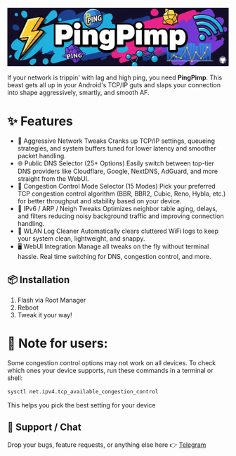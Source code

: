 ![banner](https://raw.githubusercontent.com/fuckyoustan/PingPimp/refs/heads/main/Banner.jpg)

If your network is trippin' with lag and high ping, you need **PingPimp**. This beast gets all up in your Android's TCP/IP guts and slaps your connection into shape aggressively, smartly, and smooth AF.

# ✨ Features

- 🔧 Aggressive Network Tweaks
Cranks up TCP/IP settings, queueing strategies, and system buffers tuned for lower latency and smoother packet handling.
- 🌐 Public DNS Selector (25+ Options)
Easily switch between top-tier DNS providers like Cloudflare, Google, NextDNS, AdGuard, and more straight from the WebUI.
- 📡 Congestion Control Mode Selector (15 Modes)
Pick your preferred TCP congestion control algorithm (BBR, BBR2, Cubic, Reno, Hybla, etc.) for better throughput and stability based on your device.
- 🚀 IPv6 / ARP / Neigh Tweaks
Optimizes neighbor table aging, delays, and filters reducing noisy background traffic and improving connection handling.
- 🧼 WLAN Log Cleaner
Automatically clears cluttered WiFi logs to keep your system clean, lightweight, and snappy.
- 🖥 WebUI Integration
Manage all tweaks on the fly without terminal hassle. Real time switching for DNS, congestion control, and more.

## 📦 Installation

1. Flash via Root Manager
2. Reboot
3. Tweak it your way!

# 📝 Note for users:
Some congestion control options may not work on all devices.
To check which ones your device supports, run these commands in a terminal or shell:

```bash
sysctl net.ipv4.tcp_available_congestion_control
```

This helps you pick the best setting for your device

## 💬 Support / Chat

Drop your bugs, feature requests, or anything else here 👉 [Telegram](https://t.me/fuckyoustan)
